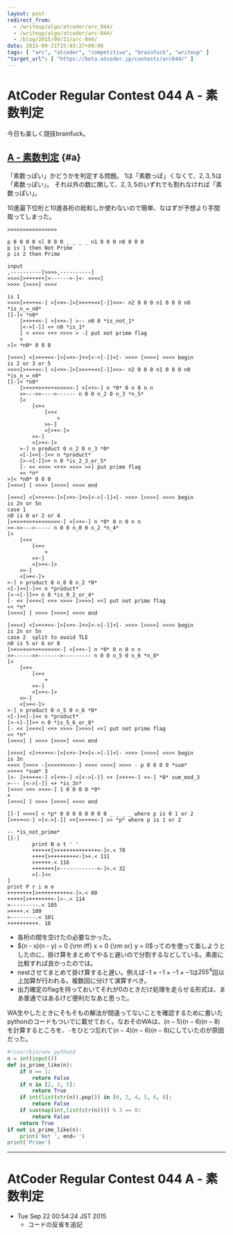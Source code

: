 ```yaml
---
layout: post
redirect_from:
  - /writeup/algo/atcoder/arc_044/
  - /writeup/algo/atcoder/arc-044/
  - /blog/2015/09/21/arc-044/
date: 2015-09-21T15:03:27+09:00
tags: [ "arc", "atcoder", "competitive", "brainfuck", "writeup" ]
"target_url": [ "https://beta.atcoder.jp/contests/arc044/" ]
---
```


# AtCoder Regular Contest 044 A - 素数判定

今日も楽しく競技brainfuck。

<!-- more -->

## [A - 素数判定](https://beta.atcoder.jp/contests/arc044/tasks/arc044_a) {#a}

「素数っぽい」かどうかを判定する問題。
$1$は「素数っぽ」くなくて、$2, 3, 5$は「素数っぽい」。
それ以外の数に関して、$2, 3, 5$のいずれでも割れなければ「素数っぽい」。


10進最下位桁と10進各桁の総和しか使わないので簡単、なはずが予想より手間取ってしまった。

``` brainfuck
>>>>>>>>>>>>>>>>

p 0 0 0 0 nl 0 0 0 _ _ _ _ n1 0 0 0 n0 0 0 0
p is 1 then Not Prime
p is 2 then Prime

input
,----------[>>>>,----------]
<<<<[>++++++[<------>-]<- <<<<]
>>>> [>>>>] <<<<

is 1
<<<<[>+>+<<-] >[<+>-]>[>>>+<<<[-]]>>>- n2 0 0 0 n1 0 0 0 n0 *is_n_=_n0*
[[-]< *n0*
    [>+>+<<-] >[<+>-] >-- n0 0 *is_not_1*
    [<->[-]] <+ n0 *is_1*
    [ < <<<< <+> >>>> > -] put not prime flag
    <
>]< *n0* 0 0 0

[<<<<] <[>+>+<<-]>[<+>-]+>[<->[-]]<[- >>>> [>>>>] <<<< begin
is 2 or 3 or 5
<<<<[>+>+<<-] >[<+>-]>[>>>+<<<[-]]>>>- n2 0 0 0 n1 0 0 0 n0 *is_n_=_n0*
[[-]< *n0*
    [>+>>+>>+>+<<<<<<-] >[<+>-] n *0* 0 n 0 n n
    >>--->>---->------ n 0 0 n_2 0 n_3 *n_5*
    [<
        [<+<
            [<+<
                +
            >>-]
            <[>+<-]>
        >>-]
        <[>+<-]>
    >-] n product 0 n_2 0 n_3 *0*
    <[-]<<[-]<< n *product*
    [>-<[-]]>+ n 0 *is_2_3_or_5*
    [- << <<<< <++> >>>> >>] put prime flag
    << *n*
>]< *n0* 0 0 0
[<<<<] ] >>>> [>>>>] <<<< end

[<<<<] <[>+>+<<-]>[<+>-]+>[<->[-]]<[- >>>> [>>>>] <<<< begin
is 2n or 5n
case 1
n0 is 0 or 2 or 4
[>+>>+>>+>+<<<<<<-] >[<+>-] n *0* 0 n 0 n n
>>->>--->----- n 0 0 n_0 0 n_2 *n_4*
[<
    [<+<
        [<+<
            +
        >>-]
        <[>+<-]>
    >>-]
    <[>+<-]>
>-] n product 0 n_0 0 n_2 *0*
<[-]<<[-]<< n *product*
[>-<[-]]>+ n 0 *is_0_2_or_4*
[- << [<<<<] <+> >>>> [>>>>] <<] put not prime flag
<< *n*
[<<<<] ] >>>> [>>>>] <<<< end

[<<<<] <[>+>+<<-]>[<+>-]+>[<->[-]]<[- >>>> [>>>>] <<<< begin
is 2n or 5n
case 2  split to avoid TLE
n0 is 5 or 6 or 8
[>+>>+>>+>+<<<<<<-] >[<+>-] n *0* 0 n 0 n n
>>------>>------->--------- n 0 0 n_5 0 n_6 *n_8*
[<
    [<+<
        [<+<
            +
        >>-]
        <[>+<-]>
    >>-]
    <[>+<-]>
>-] n product 0 n_5 0 n_6 *0*
<[-]<<[-]<< n *product*
[>-<[-]]>+ n 0 *is_5_6_or_8*
[- << [<<<<] <+> >>>> [>>>>] <<] put not prime flag
<< *n*
[<<<<] ] >>>> [>>>>] <<<< end

[<<<<] <[>+>+<<-]>[<+>-]+>[<->[-]]<[- >>>> [>>>>] <<<< begin
is 3n
<<<< [>>>> -[<<<<+>>>>-] <<<< <<<<] >>>> - p 0 0 0 0 *sum*
>+++< *sum* 3
[>- [>+>+<<-] >[<+>-] >[<->[-]] <+ [<+++>-] <<-] *0* sum_mod_3
>--- [<->[-]] <+ *is_3n*
[<<<< <+> >>>>-] 1 0 0 0 0 *0*
+
[<<<<] ] >>>> [>>>>] <<<< end

[[-] <<<<] < *p* 0 0 0 0 0 0 0 0 _ _ _ _ where p is 0 1 or 2
[>+>+<<-] >[<->[-]] <+[>>++<<-] >> *p* where p is 1 or 2

-- *is_not_prime*
[[-]
        print N o t ' '
        ++++++[>+++++++++++++<-]>.< 78
        ++++[>++++++++<-]>+.< 111
        >+++++.< 116
        +++++++[>------------<-]>.< 32
        >[-]<<
]
print P r i m e
++++++++[>++++++++++<-]>.< 80
+++++[>+++++++<-]>-.< 114
>---------.< 105
>++++.< 109
>--------.< 101
++++++++++. 10
```

-   各桁の間を空けたの必要なかった。
-   $(n - x)(n - y) = 0 {\rm iff} x = 0 {\rm or} y = 0$ってのを使って楽しようとしたのに、掛け算をまとめてやると遅いので分割するなどしている。素直に比較すれば良かったのでは。
-   nestさせてまとめて掛け算すると遅い。例えば$-1 \times -1 \times -1 \times -1$は$255^4$回以上加算が行われる。複数回に分けて演算すべき。
-   出力確定のflagを持っておいてそれが$0$のときだけ処理を走らせる形式は、まあ普通ではあるけど便利だなあと思った。


WA生やしたときにそもそもの解法が間違ってないことを確認するために書いたpythonのコードもついでに載せておく。なおそのWAは、$(n-5)(n-6)(n-8)$を計算するところを、`-`をひとつ忘れて$(n-4)(n-6)(n-8)$にしていたのが原因だった。

``` python
#!/usr/bin/env python3
n = int(input())
def is_prime_like(n):
    if n == 1:
        return False
    if n in [2, 3, 5]:
        return True
    if int(list(str(n)).pop()) in [0, 2, 4, 5, 6, 8]:
        return False
    if sum(map(int,list(str(n)))) % 3 == 0:
        return False
    return True
if not is_prime_like(n):
    print('Not ', end='')
print('Prime')
```

---

# AtCoder Regular Contest 044 A - 素数判定

-   Tue Sep 22 00:54:24 JST 2015
    -   コードの反省を追記
